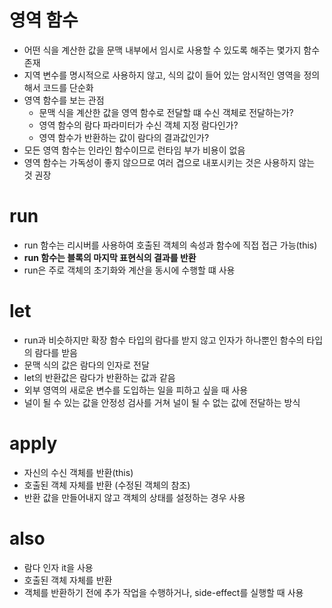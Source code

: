 # 영역 함수
- 어떤 식을 계산한 값을 문맥 내부에서 임시로 사용할 수 있도록 해주는 몇가지 함수 존재
- 지역 변수를 명시적으로 사용하지 않고, 식의 값이 들어 있는 암시적인 영역을 정의해서 코드를 단순화
- 영역 함수를 보는 관점
  - 문맥 식을 계산한 값을 영역 함수로 전달할 떄 수신 객체로 전달하는가?
  - 영역 함수의 람다 파라미터가 수신 객체 지정 람다인가?
  - 영역 함수가 반환하는 값이 람다의 결과값인가?
- 모든 영역 함수는 인라인 함수이므로 런타임 부가 비용이 없음
- 영역 함수는 가독성이 좋지 않으므로 여러 겹으로 내포시키는 것은 사용하지 않는 것 권장

# run 
- run 함수는 리시버를 사용하여 호출된 객체의 속성과 함수에 직접 접근 가능(this)
- **run 함수는 블록의 마지막 표현식의 결과를 반환**
- run은 주로 객체의 초기화와 계산을 동시에 수행할 떄 사용

# let
- run과 비슷하지만 확장 함수 타입의 람다를 받지 않고 인자가 하나뿐인 함수의 타입의 람다를 받음
- 문맥 식의 값은 람다의 인자로 전달
- let의 반환값은 람다가 반환하는 값과 같음
- 외부 영역의 새로운 변수를 도입하는 일을 피하고 싶을 때 사용
- 널이 될 수 있는 값을 안정성 검사를 거쳐 널이 될 수 없는 값에 전달하는 방식

# apply
- 자신의 수신 객체를 반환(this)
- 호출된 객체 자체를 반환 (수정된 객체의 참조)
- 반환 값을 만들어내지 않고 객체의 상태를 설정하는 경우 사용

# also
- 람다 인자 it을 사용
- 호출된 객체 자체를 반환
- 객체를 반환하기 전에 추가 작업을 수행하거나, side-effect를 실행할 때 사용